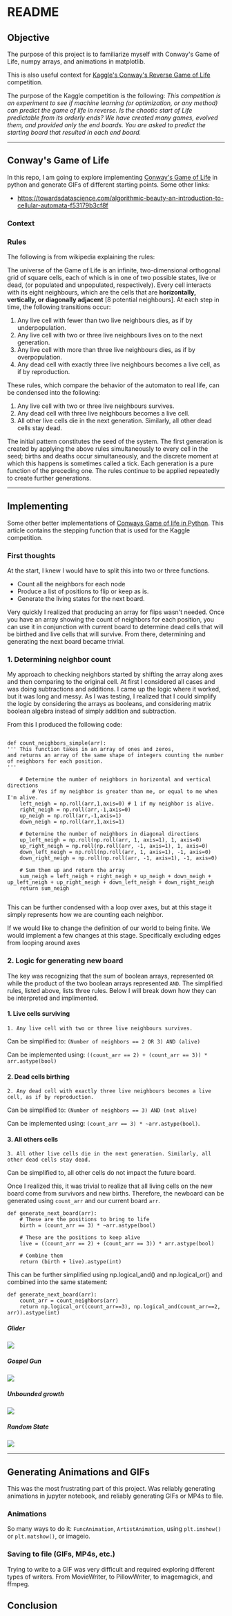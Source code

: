 # README

## Objective

The purpose of this project is to familiarize myself with Conway's Game of Life, numpy arrays, and animations in matplotlib.

This is also useful context for [Kaggle's Conway's Reverse Game of Life](https://www.kaggle.com/c/conways-reverse-game-of-life-2020/overview/description) competition.

The purpose of the Kaggle competition is the following:
<i>This competition is an experiment to see if machine learning (or optimization, or any method) can predict the game of life in reverse. Is the chaotic start of Life predictable from its orderly ends? We have created many games, evolved them, and provided only the end boards. You are asked to predict the starting board that resulted in each end board.</i>

---
## Conway's Game of Life
In this repo, I am going to explore implementing [Conway's Game of Life](https://en.wikipedia.org/wiki/Conway%27s_Game_of_Life) in python and generate GIFs of different starting points.
Some other links:
- https://towardsdatascience.com/algorithmic-beauty-an-introduction-to-cellular-automata-f53179b3cf8f

### Context

### Rules
The following is from wikipedia explaining the rules:

The universe of the Game of Life is an infinite, two-dimensional orthogonal grid of square cells, each of which is in one of two possible states, live or dead, (or populated and unpopulated, respectively). Every cell interacts with its eight neighbours, which are the cells that are <b>horizontally, vertically, or diagonally adjacent</b> [8 potential neighbours]. At each step in time, the following transitions occur:

1. Any live cell with fewer than two live neighbours dies, as if by underpopulation.
2. Any live cell with two or three live neighbours lives on to the next generation.
3. Any live cell with more than three live neighbours dies, as if by overpopulation.
4. Any dead cell with exactly three live neighbours becomes a live cell, as if by reproduction.

These rules, which compare the behavior of the automaton to real life, can be condensed into the following:

1. Any live cell with two or three live neighbours survives.
2. Any dead cell with three live neighbours becomes a live cell.
3. All other live cells die in the next generation. Similarly, all other dead cells stay dead.

The initial pattern constitutes the seed of the system. The first generation is created by applying the above rules simultaneously to every cell in the seed; births and deaths occur simultaneously, and the discrete moment at which this happens is sometimes called a tick. Each generation is a pure function of the preceding one. The rules continue to be applied repeatedly to create further generations.

---
## Implementing
Some other better implementations of [Conways Game of life in Python](http://jakevdp.github.io/blog/2013/08/07/conways-game-of-life/). This article contains the stepping function that is used for the Kaggle competition.

### First thoughts
At the start, I knew I would have to split this into two or three functions.
- Count all the neighbors for each node
- Produce a list of positions to flip or keep as is.
- Generate the living states for the next board.

Very quickly I realized that producing an array for flips wasn't needed. Once you have an array showing the count of neighbors for each position, you can use it in conjunction with current board to determine dead cells that will be birthed and live cells that will survive. From there, determining and generating the next board became trivial.

### 1. Determining neighbor count
My approach to checking neighbors started by shifting the array along axes and then comparing to the original cell. At first I considered all cases and was doing subtractions and additions. I came up the logic where it worked, but it was long and messy. As I was testing, I realized that I could simplify the logic by considering the arrays as booleans, and considering matrix boolean algebra instead of simply addition and subtraction.

From this I produced the following code:

<pre><code>
def count_neighbors_simple(arr):
''' This function takes in an array of ones and zeros,
and returns an array of the same shape of integers counting the number of neighbors for each position.
'''

    # Determine the number of neighbors in horizontal and vertical directions
        # Yes if my neighbor is greater than me, or equal to me when I'm alive.
    left_neigh = np.roll(arr,1,axis=0) # 1 if my neighbor is alive.
    right_neigh = np.roll(arr,-1,axis=0)
    up_neigh = np.roll(arr,-1,axis=1)
    down_neigh = np.roll(arr,1,axis=1)

    # Determine the number of neighbors in diagonal directions
    up_left_neigh = np.roll(np.roll(arr, 1, axis=1), 1, axis=0)
    up_right_neigh = np.roll(np.roll(arr, -1, axis=1), 1, axis=0)
    down_left_neigh = np.roll(np.roll(arr, 1, axis=1), -1, axis=0)
    down_right_neigh = np.roll(np.roll(arr, -1, axis=1), -1, axis=0)

    # Sum them up and return the array
    sum_neigh = left_neigh + right_neigh + up_neigh + down_neigh + up_left_neigh + up_right_neigh + down_left_neigh + down_right_neigh
    return sum_neigh
    </code></pre>


This can be further condensed with a loop over axes, but at this stage it simply represents how we are counting each neighbor.

If we would like to change the definition of our world to being finite. We would implement a few changes at this stage. Specifically excluding edges from looping around axes

### 2. Logic for generating new board

The key was recognizing that the sum of boolean arrays, represented `OR` while the product of the two boolean arrays represented `AND`. The simplified rules, listed above, lists three rules. Below I will break down how they can be interpreted and implimented.

#### 1. Live cells surviving

`1. Any live cell with two or three live neighbours survives.`

Can be simplified to: `(Number of neighbors == 2 OR 3) AND (alive)`

Can be implemented using: `((count_arr == 2) + (count_arr == 3)) * arr.astype(bool)`

#### 2. Dead cells birthing

`2. Any dead cell with exactly three live neighbours becomes a live cell, as if by reproduction.` <br>

Can be simplified to: `(Number of neighbors == 3) AND (not alive)`<br>

Can be implemented using: `(count_arr == 3) * ~arr.astype(bool)`.

#### 3. All others cells

`3. All other live cells die in the next generation. Similarly, all other dead cells stay dead.`<br>

Can be simplified to, all other cells do not impact the future board.

Once I realized this, it was trivial to realize that all living cells on the new board come from survivors and new births. Therefore, the newboard can be generated using `count_arr` and our current board `arr`.

<pre><code>def generate_next_board(arr):
    # These are the positions to bring to life
    birth = (count_arr == 3) * ~arr.astype(bool)

    # These are the positions to keep alive
    live = ((count_arr == 2) + (count_arr == 3)) * arr.astype(bool)

    # Combine them
    return (birth + live).astype(int)</code></pre>

This can be further simplified using np.logical_and() and np.logical_or() and combined into the same statement:

<pre><code>def generate_next_board(arr):
    count_arr = count_neighbors(arr)
    return np.logical_or((count_arr==3), np.logical_and(count_arr==2, arr)).astype(int)</code></pre>

##### Glider
<img src="/gifs/glider20x20-50frames.gif" />

##### Gospel Gun
<img src="/gifs/gospel_gun-250.gif" />

##### Unbounded growth
<img src="/gifs/unbounded-250.gif" />

##### Random State
<img src="/gifs/random-state-250.gif" />

---


## Generating Animations and GIFs
This was the most frustrating part of this project. Was reliably generating animations in jupyter notebook, and reliably generating GIFs or MP4s to file.

### Animations
So many ways to do it: `FuncAnimation`, `ArtistAnimation`, using `plt.imshow()` or `plt.matshow()`, or imageio.

### Saving to file (GIFs, MP4s, etc.)

Trying to write to a GIF was very difficult and required exploring different types of writers. From MovieWriter, to PillowWriter, to imagemagick, and ffmpeg.


## Conclusion
